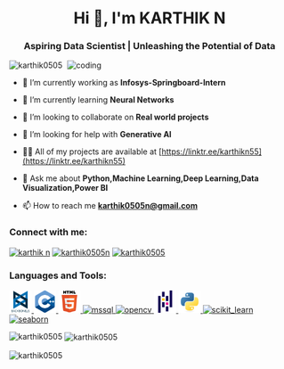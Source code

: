 <h1 align="center">Hi 👋, I'm KARTHIK N</h1>
<h3 align="center">Aspiring Data Scientist | Unleashing the Potential of Data</h3>
<img align="right" alt="coding" width="400" src="https://cdn.dribbble.com/users/2131993/screenshots/4948736/thoughtworks-gif_dribbble.gif">
<p align="left"> <img src="https://komarev.com/ghpvc/?username=karthik0505&label=Profile%20views&color=0e75b6&style=flat" alt="karthik0505" /> </p>

- 🔭 I’m currently working as **Infosys-Springboard-Intern**

- 🌱 I’m currently learning **Neural Networks**

- 👯 I’m looking to collaborate on **Real world projects**

- 🤝 I’m looking for help with **Generative AI**

- 👨‍💻 All of my projects are available at [https://linktr.ee/karthikn55](https://linktr.ee/karthikn55)

- 💬 Ask me about **Python,Machine Learning,Deep Learning,Data Visualization,Power BI**

- 📫 How to reach me **karthik0505n@gmail.com**

<h3 align="left">Connect with me:</h3>
<p align="left">
<a href="https://linkedin.com/in/Karthik N" target="blank"><img align="center" src="https://raw.githubusercontent.com/rahuldkjain/github-profile-readme-generator/master/src/images/icons/Social/linked-in-alt.svg" alt="karthik n" height="30" width="40" /></a>
<a href="https://www.hackerrank.com/karthik0505n" target="blank"><img align="center" src="https://raw.githubusercontent.com/rahuldkjain/github-profile-readme-generator/master/src/images/icons/Social/hackerrank.svg" alt="karthik0505n" height="30" width="40" /></a>
<a href="https://www.leetcode.com/karthik0505" target="blank"><img align="center" src="https://raw.githubusercontent.com/rahuldkjain/github-profile-readme-generator/master/src/images/icons/Social/leet-code.svg" alt="karthik0505" height="30" width="40" /></a>
</p>

<h3 align="left">Languages and Tools:</h3>
<p align="left"> <a href="https://backbonejs.org" target="_blank" rel="noreferrer"> <img src="https://raw.githubusercontent.com/devicons/devicon/master/icons/backbonejs/backbonejs-original-wordmark.svg" alt="backbonejs" width="40" height="40"/> </a> <a href="https://www.w3schools.com/cpp/" target="_blank" rel="noreferrer"> <img src="https://raw.githubusercontent.com/devicons/devicon/master/icons/cplusplus/cplusplus-original.svg" alt="cplusplus" width="40" height="40"/> </a> <a href="https://www.w3.org/html/" target="_blank" rel="noreferrer"> <img src="https://raw.githubusercontent.com/devicons/devicon/master/icons/html5/html5-original-wordmark.svg" alt="html5" width="40" height="40"/> </a> <a href="https://www.microsoft.com/en-us/sql-server" target="_blank" rel="noreferrer"> <img src="https://www.svgrepo.com/show/303229/microsoft-sql-server-logo.svg" alt="mssql" width="40" height="40"/> </a> <a href="https://opencv.org/" target="_blank" rel="noreferrer"> <img src="https://www.vectorlogo.zone/logos/opencv/opencv-icon.svg" alt="opencv" width="40" height="40"/> </a> <a href="https://pandas.pydata.org/" target="_blank" rel="noreferrer"> <img src="https://raw.githubusercontent.com/devicons/devicon/2ae2a900d2f041da66e950e4d48052658d850630/icons/pandas/pandas-original.svg" alt="pandas" width="40" height="40"/> </a> <a href="https://www.python.org" target="_blank" rel="noreferrer"> <img src="https://raw.githubusercontent.com/devicons/devicon/master/icons/python/python-original.svg" alt="python" width="40" height="40"/> </a> <a href="https://scikit-learn.org/" target="_blank" rel="noreferrer"> <img src="https://upload.wikimedia.org/wikipedia/commons/0/05/Scikit_learn_logo_small.svg" alt="scikit_learn" width="40" height="40"/> </a> <a href="https://seaborn.pydata.org/" target="_blank" rel="noreferrer"> <img src="https://seaborn.pydata.org/_images/logo-mark-lightbg.svg" alt="seaborn" width="40" height="40"/> </a> </p>

<p><img align="left" src="https://github-readme-stats.vercel.app/api/top-langs?username=karthik0505&show_icons=true&locale=en&layout=compact" alt="karthik0505" /></p>

<p>&nbsp;<img align="center" src="https://github-readme-stats.vercel.app/api?username=karthik0505&show_icons=true&locale=en" alt="karthik0505" /></p>

<p><img align="center" src="https://github-readme-streak-stats.herokuapp.com/?user=karthik0505&" alt="karthik0505" /></p>
